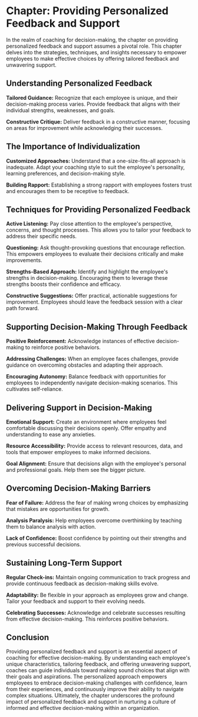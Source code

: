 Chapter: Providing Personalized Feedback and Support
====================================================

In the realm of coaching for decision-making, the chapter on providing personalized feedback and support assumes a pivotal role. This chapter delves into the strategies, techniques, and insights necessary to empower employees to make effective choices by offering tailored feedback and unwavering support.

Understanding Personalized Feedback
-----------------------------------

**Tailored Guidance:** Recognize that each employee is unique, and their decision-making process varies. Provide feedback that aligns with their individual strengths, weaknesses, and goals.

**Constructive Critique:** Deliver feedback in a constructive manner, focusing on areas for improvement while acknowledging their successes.

The Importance of Individualization
-----------------------------------

**Customized Approaches:** Understand that a one-size-fits-all approach is inadequate. Adapt your coaching style to suit the employee's personality, learning preferences, and decision-making style.

**Building Rapport:** Establishing a strong rapport with employees fosters trust and encourages them to be receptive to feedback.

Techniques for Providing Personalized Feedback
----------------------------------------------

**Active Listening:** Pay close attention to the employee's perspective, concerns, and thought processes. This allows you to tailor your feedback to address their specific needs.

**Questioning:** Ask thought-provoking questions that encourage reflection. This empowers employees to evaluate their decisions critically and make improvements.

**Strengths-Based Approach:** Identify and highlight the employee's strengths in decision-making. Encouraging them to leverage these strengths boosts their confidence and efficacy.

**Constructive Suggestions:** Offer practical, actionable suggestions for improvement. Employees should leave the feedback session with a clear path forward.

Supporting Decision-Making Through Feedback
-------------------------------------------

**Positive Reinforcement:** Acknowledge instances of effective decision-making to reinforce positive behaviors.

**Addressing Challenges:** When an employee faces challenges, provide guidance on overcoming obstacles and adapting their approach.

**Encouraging Autonomy:** Balance feedback with opportunities for employees to independently navigate decision-making scenarios. This cultivates self-reliance.

Delivering Support in Decision-Making
-------------------------------------

**Emotional Support:** Create an environment where employees feel comfortable discussing their decisions openly. Offer empathy and understanding to ease any anxieties.

**Resource Accessibility:** Provide access to relevant resources, data, and tools that empower employees to make informed decisions.

**Goal Alignment:** Ensure that decisions align with the employee's personal and professional goals. Help them see the bigger picture.

Overcoming Decision-Making Barriers
-----------------------------------

**Fear of Failure:** Address the fear of making wrong choices by emphasizing that mistakes are opportunities for growth.

**Analysis Paralysis:** Help employees overcome overthinking by teaching them to balance analysis with action.

**Lack of Confidence:** Boost confidence by pointing out their strengths and previous successful decisions.

Sustaining Long-Term Support
----------------------------

**Regular Check-ins:** Maintain ongoing communication to track progress and provide continuous feedback as decision-making skills evolve.

**Adaptability:** Be flexible in your approach as employees grow and change. Tailor your feedback and support to their evolving needs.

**Celebrating Successes:** Acknowledge and celebrate successes resulting from effective decision-making. This reinforces positive behaviors.

Conclusion
----------

Providing personalized feedback and support is an essential aspect of coaching for effective decision-making. By understanding each employee's unique characteristics, tailoring feedback, and offering unwavering support, coaches can guide individuals toward making sound choices that align with their goals and aspirations. The personalized approach empowers employees to embrace decision-making challenges with confidence, learn from their experiences, and continuously improve their ability to navigate complex situations. Ultimately, the chapter underscores the profound impact of personalized feedback and support in nurturing a culture of informed and effective decision-making within an organization.
